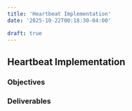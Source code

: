 ```yaml
---
title: 'Heartbeat Implementation'
date: '2025-10-22T00:18:30-04:00'

draft: true
---
```


## Heartbeat Implementation

### Objectives

### Deliverables